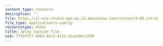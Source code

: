 ```yaml
---
content_type: resource
description: ''
file: https://ol-ocw-studio-app-qa.s3.amazonaws.com/courses/9-00-introduction-to-psychology-fall-2004/773af3f749b54ec3421121aa18cc1799_10495.srt
file_type: application/x-subrip
resourcetype: Other
title: 3play caption file
uid: 773af3f7-49b5-4ec3-4211-21aa18cc1799
---
```

